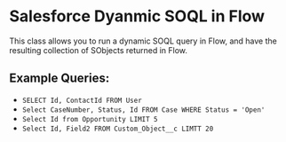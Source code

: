 # Salesforce Dyanmic SOQL in Flow
This class allows you to run a dynamic SOQL query in Flow, and have the resulting collection of SObjects returned in Flow.

## Example Queries:
* `SELECT Id, ContactId FROM User`
* `Select CaseNumber, Status, Id FROM Case WHERE Status = 'Open'`
* `Select Id from Opportunity LIMIT 5`
* `Select Id, Field2 FROM Custom_Object__c LIMTT 20`